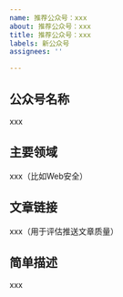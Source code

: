 ```yaml
---
name: 推荐公众号：xxx
about: 推荐公众号：xxx
title: 推荐公众号：xxx
labels: 新公众号
assignees: ''

---
```


## 公众号名称

xxx

## 主要领域

xxx（比如Web安全）

## 文章链接

xxx（用于评估推送文章质量）

## 简单描述

xxx
